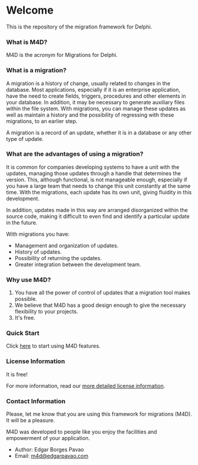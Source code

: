 # Welcome #

This is the repository of the migration framework for Delphi. 

### What is M4D? ###

M4D is the acronym for Migrations for Delphi.

### What is a migration? ###

A migration is a history of change, usually related to changes in the database. Most applications, especially if it is an enterprise application, have the need to create fields, triggers, procedures and other elements in your database. In addition, it may be necessary to generate auxiliary files within the file system. With migrations, you can manage these updates as well as maintain a history and the possibility of regressing with these migrations, to an earlier step.

A migration is a record of an update, whether it is in a database or any other type of update.

### What are the advantages of using a migration? ###

It is common for companies developing systems to have a unit with the updates, managing those updates through a handle that determines the version. This, although functional, is not manageable enough, especially if you have a large team that needs to change this unit constantly at the same time. With the migrations, each update has its own unit, giving fluidity in this development. 

In addition, updates made in this way are arranged disorganized within the source code, making it difficult to even find and identify a particular update in the future.

With migrations you have:

* Management and organization of updates.
* History of updates.
* Possibility of returning the updates.
* Greater integration between the development team.

### Why use M4D? ###

1. You have all the power of control of updates that a migration tool makes possible.
2. We believe that M4D has a good design enough to give the necessary flexibility to your projects.
3. It's free.

### Quick Start ###

Click [here](QUICKSTART.md) to start using M4D features.


### License Information ###

It is free!

For more information, read our [more detailed license information](LICENSE.md).

### Contact Information ###

Please, let me know that you are using this framework for migrations (M4D). It will be a pleasure.

M4D was developed to people like you enjoy the facilities and empowerment of your application.

* Author: Edgar Borges Pavao
* Email: m4d@edgarpavao.com 